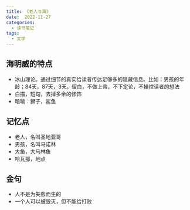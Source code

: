 ```yaml
---
title: 《老人与海》
date:  2022-11-27
categories:
  - 读书笔记
tags:
  - 文学
---
```


## 海明威的特点
- 冰山理论。通过细节的真实给读者传达足够多的隐藏信息。比如：男孩的年龄；84天，87天，3天。留白，不做上帝，不下定论，不操控读者的想法
- 白描，短句，去掉多余的修饰
- 暗喻：狮子，鲨鱼

## 记忆点
- 老人，名叫圣地亚哥
- 男孩，名叫马诺林
- 大鱼，大马林鱼
- 哈瓦那，地点

## 金句
- 人不是为失败而生的
- 一个人可以被毁灭，但不能给打败



